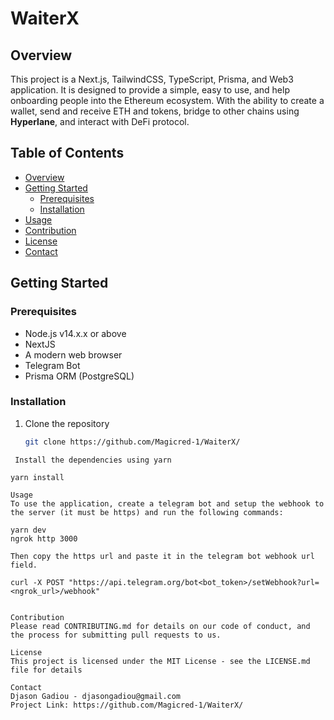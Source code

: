 # WaiterX

## Overview

This project is a Next.js, TailwindCSS, TypeScript, Prisma, and Web3 application. It is designed to provide a simple, easy to use, and help onboarding people into the Ethereum ecosystem.
With the ability to create a wallet, send and receive ETH and tokens, bridge to other chains using **Hyperlane**, and interact with DeFi protocol.

## Table of Contents

- [Overview](#overview)
- [Getting Started](#getting-started)
  - [Prerequisites](#prerequisites)
  - [Installation](#installation)
- [Usage](#usage)
- [Contribution](#contribution)
- [License](#license)
- [Contact](#contact)

## Getting Started

### Prerequisites

- Node.js v14.x.x or above
- NextJS
- A modern web browser
- Telegram Bot
- Prisma ORM (PostgreSQL)

### Installation

1. Clone the repository
   ```sh
   git clone https://github.com/Magicred-1/WaiterX/

  ```
   Install the dependencies using yarn
  ```
    yarn install
  ```
Usage
To use the application, create a telegram bot and setup the webhook to the server (it must be https) and run the following commands:
```
    yarn dev
    ngrok http 3000
```
Then copy the https url and paste it in the telegram bot webhook url field.
```
    curl -X POST "https://api.telegram.org/bot<bot_token>/setWebhook?url=<ngrok_url>/webhook"
```

Contribution
Please read CONTRIBUTING.md for details on our code of conduct, and the process for submitting pull requests to us.

License
This project is licensed under the MIT License - see the LICENSE.md file for details

Contact
Djason Gadiou - djasongadiou@gmail.com
Project Link: https://github.com/Magicred-1/WaiterX/
